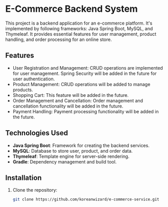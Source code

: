 # E-Commerce Backend System

This project is a backend application for an e-commerce platform. It's implemented by following frameworks: Java Spring Boot, MySQL, and Thymeleaf. 
It provides essential features for user management, product handling, and order processing for an online store.

## Features

- User Registration and Management: CRUD operations are implemented for user management. Spring Security will be added in the future for user authentication.
- Product Management: CRUD operations will be added to manage products.
- Shopping Cart: This feature will be added in the future.
- Order Management and Cancellation: Order management and cancellation functionality will be added in the future.
- Payment Handling: Payment processing functionality will be added in the future.

## Technologies Used

- **Java Spring Boot**: Framework for creating the backend services.
- **MySQL**: Database to store user, product, and order data. 
- **Thymeleaf**: Template engine for server-side rendering.
- **Gradle**: Dependency management and build tool.

## Installation

1. Clone the repository:
   ```bash
   git clone https://github.com/koreanwizard/e-commerce-service.git

